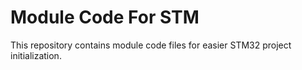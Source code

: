 # Module Code For STM
This repository contains module code files for easier STM32 project initialization.
